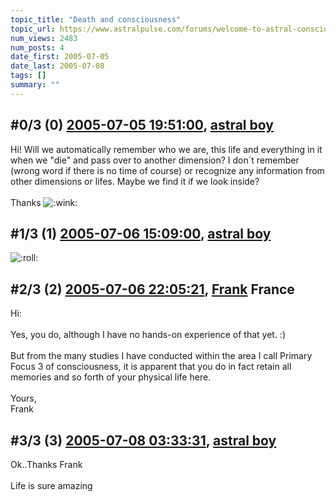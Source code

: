 ```yaml
---
topic_title: "Death and consciousness"
topic_url: https://www.astralpulse.com/forums/welcome-to-astral-consciousness!/death-and-consciousness
num_views: 2483
num_posts: 4
date_first: 2005-07-05
date_last: 2005-07-08
tags: []
summary: ""
---
```


## \#0/3 (0) [2005-07-05 19:51:00](https://www.astralpulse.com/forums/index.php?msg=169167), [astral boy](https://www.astralpulse.com/forums/profile/?u=8720)  ##
<section>
Hi! Will we automatically remember who we are, this life and everything in it when we "die" and pass over to another dimension? I don´t remember (wrong word if there is no time of course) or recognize any information from other dimensions or lifes. Maybe we find it if we look inside?
<br>
<br>
Thanks
<img alt=":wink:" class="smiley" src="https://www.astralpulse.com/forums/Smileys/fugue/wink.png" title="Wink"/>
</section>

## \#1/3 (1) [2005-07-06 15:09:00](https://www.astralpulse.com/forums/index.php?msg=169209), [astral boy](https://www.astralpulse.com/forums/profile/?u=8720)  ##
<section>
<img alt=":roll:" class="smiley" src="https://www.astralpulse.com/forums/Smileys/fugue/rolleyes.png" title="Roll Eyes"/>
</section>

## \#2/3 (2) [2005-07-06 22:05:21](https://www.astralpulse.com/forums/index.php?msg=169246), [Frank](https://www.astralpulse.com/forums/profile/?u=359) France ##
<section>
Hi:
<br>
<br>
Yes, you do, although I have no hands-on experience of that yet. :)
<br>
<br>
But from the many studies I have conducted within the area I call Primary Focus 3 of consciousness, it is apparent that you do in fact retain all memories and so forth of your physical life here.
<br>
<br>
Yours,
<br>
Frank
</section>

## \#3/3 (3) [2005-07-08 03:33:31](https://www.astralpulse.com/forums/index.php?msg=169428), [astral boy](https://www.astralpulse.com/forums/profile/?u=8720)  ##
<section>
Ok..Thanks Frank
<br>
<br>
Life is sure amazing
</section>